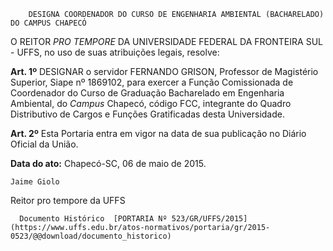         DESIGNA COORDENADOR DO CURSO DE ENGENHARIA AMBIENTAL (BACHARELADO) DO CAMPUS CHAPECÓ  

O REITOR *PRO TEMPORE* DA UNIVERSIDADE FEDERAL DA FRONTEIRA SUL - UFFS, no uso de suas atribuições legais, resolve:

 **Art. 1º** DESIGNAR o servidor FERNANDO GRISON, Professor de Magistério Superior, Siape nº 1869102, para exercer a Função Comissionada de Coordenador do Curso de Graduação Bacharelado em Engenharia Ambiental, do *Campus* Chapecó, código FCC, integrante do Quadro Distributivo de Cargos e Funções Gratificadas desta Universidade.

 **Art. 2º** Esta Portaria entra em vigor na data de sua publicação no Diário Oficial da União.

  

   **Data do ato:** Chapecó-SC, 06 de maio de 2015.   
 

    Jaime Giolo   
 Reitor pro tempore da UFFS 

      Documento Histórico  [PORTARIA Nº 523/GR/UFFS/2015](https://www.uffs.edu.br/atos-normativos/portaria/gr/2015-0523/@@download/documento_historico)     
      